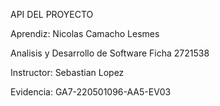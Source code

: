 API DEL PROYECTO

Aprendiz:
Nicolas Camacho Lesmes


Analisis y Desarrollo de Software
Ficha 2721538


Instructor:
Sebastian Lopez


Evidencia:
GA7-220501096-AA5-EV03

